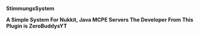 **StimmungsSystem**

**A Simple System For Nukkit, Java MCPE Servers
The Developer From This Plugin is ZeroBuddysYT**
